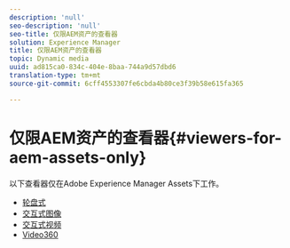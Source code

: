 ```yaml
---
description: 'null'
seo-description: 'null'
seo-title: 仅限AEM资产的查看器
solution: Experience Manager
title: 仅限AEM资产的查看器
topic: Dynamic media
uuid: ad815ca0-834c-404e-8baa-744a9d57dbd6
translation-type: tm+mt
source-git-commit: 6cff4553307fe6cbda4b80ce3f39b58e615fa365

---
```



# 仅限AEM资产的查看器{#viewers-for-aem-assets-only}

以下查看器仅在Adobe Experience Manager Assets下工作。

* [轮盘式](c-html5-aem-carousel/c-html5-aem-carousel.md)
* [交互式图像](c-html5-aem-interactive-images/c-html5-aem-interactive-images.md)
* [交互式视频](c-html5-aem-int-video/c-html5-aem-int-video.md)
* [Video360](c-html5-aem-video360/c-html5-aem-video360.md)
